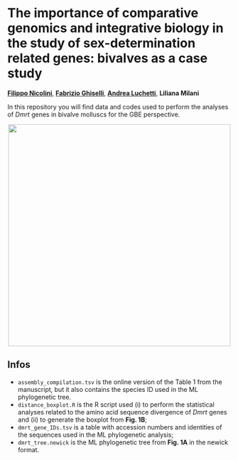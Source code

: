 # The importance of comparative genomics and integrative biology in the study of sex-determination related genes: bivalves as a case study
**[Filippo Nicolini](https://linktr.ee/filo.nico/)**, **[Fabrizio Ghiselli](https://github.com/fghiselli)**, **[Andrea Luchetti](https://github.com/andluche)**, **Liliana Milani**

In this repository you will find data and codes used to perform the analyses of *Dmrt* genes in bivalve molluscs for the GBE perspective.

<p align="center">
<img src="https://user-images.githubusercontent.com/72141380/208406158-1f23aeeb-7d3c-4296-a982-36d771a56eb3.png", height="500">
</p>
  
## Infos
  - <code>assembly_compilation.tsv</code> is the online version of the Table 1 from the manuscript, but it also contains the species ID used in the ML phylogenetic tree.
  - <code>distance_boxplot.R</code> is the R script used (i) to perform the statistical analyses related to the amino acid sequence divergence of *Dmrt* genes and (ii) to generate the boxplot from **Fig. 1B**;
  - <code>dmrt_gene_IDs.tsv</code> is a table with accession numbers and identities of the sequences used in the ML phylogenetic analysis;
  - <code>dmrt_tree.newick</code> is the ML phylogenetic tree from **Fig. 1A** in the newick format.
